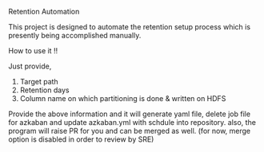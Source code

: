 Retention Automation

This project is designed to automate the retention setup process which is presently being accomplished manually.

How to use it !!

Just provide,
1. Target path
2. Retention days
3. Column name on which partitioning is done & written on HDFS

Provide the above information and it will generate yaml file, delete job file for azkaban and update azkaban.yml with schdule into repository.
also, the program will raise PR for you and can be merged as well. (for now, merge option is disabled in order to review by SRE)
